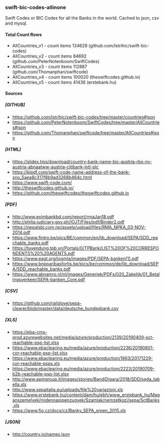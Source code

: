 ### swift-bic-codes-allinone
Swift Codes or BIC Codes for all the Banks in the world. Cached to json, csv and mysql.

#### Total Count Rows

* AllCountries_v1 - count items 134628 (github.com/lstrihic/swift-bic-codes)
* AllCountries_v2 - count items 84692  (github.com/PeterNotenboom/SwiftCodes)
* AllCountries_v3 - count items 112887 (github.com/Thomanphan/swiftcode)
* AllCountries_v4 - count items 100020 (theswiftcodes.github.io)
* AllCountries_v5 - count items 41436  (erstebank.hu)

#### Sources

##### [GITHUB]

* https://github.com/lstrihic/swift-bic-codes/tree/master/countries#json
* https://github.com/PeterNotenboom/SwiftCodes/tree/master/AllCountries#json
* https://github.com/Thomanphan/swiftcode/tree/master/AllCountries#json

##### [HTML]

* https://slidex.tips/download/country-bank-name-bic-austria-rbs-nv-austria-abnaatww-austria-citibank-intl-plc
* https://kipdf.com/swift-code-name-address-of-the-bank-sno_5aea8c317f8b9ad3268b464c.html
* https://www.swift-code.com/
* http://theswiftcodes.github.io/
* https://github.com/theswiftcodes/theswiftcodes.github.io

##### [PDF]

* http://www.eximbankbd.com/report/rmaJan18.pdf
* http://philja.judiciary.gov.ph/IOJT/Files/pdf/Binder2.pdf
* https://nepalsbi.com.np/assets/upload/files/RMA_NPKA_03-NOV-2014.pdf
* https://www.fintro.be/pics/BE/common/en/lib_download/SEPA/SDD_reachable_banks.pdf
* https://tuyendung.tpb.vn/Portals/0/TPBank/LIST%20OF%20CORRESPONDENTS%20%20AGENTS.pdf
* https://www.eagt.org/joomla/images/PDF/SEPA-banken[1].pdf
* https://www.bnpparibasfortis.be/pics/be/common/de/lib_download/SEPA/SDD_reachable_banks.pdf
* https://www.abnamro.nl/nl/images/Generiek/PDFs/020_Zakelijk/01_Betalingsverkeer/SEPA-banken_Core.pdf

##### [CSV]

* https://github.com/railslove/sepa-clearer/blob/master/data/deutsche_bundesbank.csv

##### [XLS]

* https://eba-cms-prod.azurewebsites.net/media/azure/production/2139/20190409-sct-reachable-psp-list.xlsx
* https://www.ebaclearing.eu/media/azure/production/2236/20190801-cor-reachable-psp-list.xlsx
* https://www.ebaclearing.eu/media/azure/production/1663/20171229-cor-reachable-psps.xls
* https://www.ebaclearing.eu/media/azure/production/2223/20190709-b2b-reachable-psp-list.xlsx
* http://www.apmgroup.it/images/stories/BandiDigara/2018/SDD/seda_tabella.xls
* http://www.sepaitalia.eu/uploads/file%20variazioni.xls
* https://www.erstebank.hu/content/dam/hu/ebh/www_erstebank_hu/Maganszemelyek/midennapipenzugyek/Szamlak/nemzetkozi/sepa/SctBanks.xls
* https://www.fio.cz/docs/cz/Banky_SEPA_srpen_2015.xls

##### [JSON]

* http://country.io/names.json


